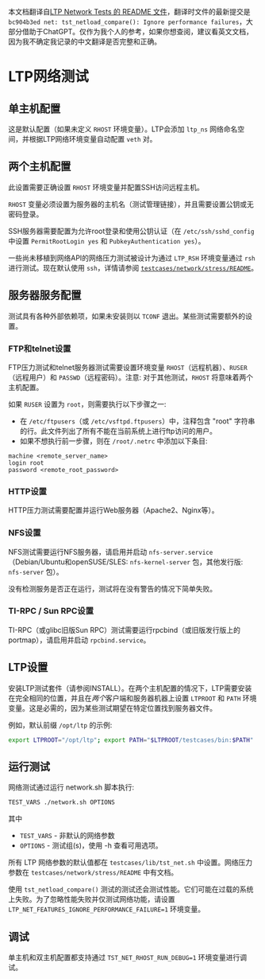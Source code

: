 本文档翻译自[LTP Network Tests 的 README 文件](https://github.com/linux-test-project/ltp/blob/master/testcases/network/README.md)，翻译时文件的最新提交是`bc904b3ed net: tst_netload_compare(): Ignore performance failures`，大部分借助于ChatGPT。仅作为我个人的参考，如果你想查阅，建议看英文文档，因为我不确定我记录的中文翻译是否完整和正确。

# LTP网络测试

## 单主机配置

这是默认配置（如果未定义 `RHOST` 环境变量）。LTP会添加 `ltp_ns` 网络命名空间，并根据LTP网络环境变量自动配置 `veth` 对。

## 两个主机配置

此设置需要正确设置 `RHOST` 环境变量并配置SSH访问远程主机。

`RHOST` 变量必须设置为服务器的主机名（测试管理链接），并且需要设置公钥或无密码登录。

SSH服务器需要配置为允许root登录和使用公钥认证（在 `/etc/ssh/sshd_config` 中设置 `PermitRootLogin yes` 和 `PubkeyAuthentication yes`）。

一些尚未移植到网络API的网络压力测试被设计为通过 `LTP_RSH` 环境变量通过 `rsh` 进行测试。现在默认使用 `ssh`，详情请参阅 [`testcases/network/stress/README`](https://github.com/linux-test-project/ltp/blob/master/testcases/network/stress/README)。

## 服务器服务配置

测试具有各种外部依赖项，如果未安装则以 `TCONF` 退出。某些测试需要额外的设置。

### FTP和telnet设置

FTP压力测试和telnet服务器测试需要设置环境变量 `RHOST`（远程机器）、`RUSER`（远程用户）和 `PASSWD`（远程密码）。注意: 对于其他测试，`RHOST` 将意味着两个主机配置。

如果 `RUSER` 设置为 `root`，则需要执行以下步骤之一:

- 在 `/etc/ftpusers`（或 `/etc/vsftpd.ftpusers`）中，注释包含 "root" 字符串的行。此文件列出了所有不能在当前系统上进行ftp访问的用户。
- 如果不想执行前一步骤，则在 `/root/.netrc` 中添加以下条目:

```
machine <remote_server_name>
login root
password <remote_root_password>
```

### HTTP设置

HTTP压力测试需要配置并运行Web服务器（Apache2、Nginx等）。

### NFS设置

NFS测试需要运行NFS服务器，请启用并启动 `nfs-server.service`（Debian/Ubuntu和openSUSE/SLES: `nfs-kernel-server` 包，其他发行版: `nfs-server` 包）。

没有检测服务是否正在运行，测试将在没有警告的情况下简单失败。

### TI-RPC / Sun RPC设置

TI-RPC（或glibc旧版Sun RPC）测试需要运行rpcbind（或旧版发行版上的portmap），请启用并启动 `rpcbind.service`。

## LTP设置

安装LTP测试套件（请参阅INSTALL）。在两个主机配置的情况下，LTP需要安装在完全相同的位置，并且在*两个*客户端和服务器机器上设置 `LTPROOT` 和 `PATH` 环境变量。这是必需的，因为某些测试期望在特定位置找到服务器文件。

例如，默认前缀 `/opt/ltp` 的示例:

```sh
export LTPROOT="/opt/ltp"; export PATH="$LTPROOT/testcases/bin:$PATH"
```

## 运行测试

网络测试通过运行 network.sh 脚本执行:

```sh
TEST_VARS ./network.sh OPTIONS
```

其中

- `TEST_VARS` - 非默认的网络参数
- `OPTIONS` - 测试组(s)，使用 -h 查看可用选项。

所有 LTP 网络参数的默认值都在 `testcases/lib/tst_net.sh` 中设置。网络压力参数在 `testcases/network/stress/README` 中有文档。

使用 `tst_netload_compare()` 测试的测试还会测试性能。它们可能在过载的系统上失败。为了忽略性能失败并仅测试网络功能，请设置 `LTP_NET_FEATURES_IGNORE_PERFORMANCE_FAILURE=1` 环境变量。

## 调试

单主机和双主机配置都支持通过 `TST_NET_RHOST_RUN_DEBUG=1` 环境变量进行调试。